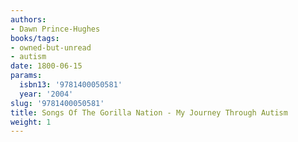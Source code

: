 ```yaml
---
authors:
- Dawn Prince-Hughes
books/tags:
- owned-but-unread
- autism
date: 1800-06-15
params:
  isbn13: '9781400050581'
  year: '2004'
slug: '9781400050581'
title: Songs Of The Gorilla Nation - My Journey Through Autism
weight: 1
---
```


<!--more-->
